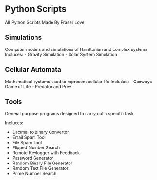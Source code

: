 # Python Scripts
All Python Scripts Made By Fraser Love

  ## Simulations
  Computer models and simulations of Hamltonian and complex systems
  Includes:
    - Gravity Simulation
    - Solar System Simulation
   
  ## Cellular Automata
  Mathematical systems used to represent cellular life
  Includes:
    - Conways Game of Life
    - Predator and Prey
    
  ## Tools
  General purpose programs designed to carry out a specific task
  
  Includes:
  - Decimal to Binary Convertor
  - Email Spam Tool
  - File Spam Tool
  - Flipped Number Search
  - Remote Keylogger with Feedback
  - Password Generator
  - Random Binary File Generator
  - Random Text File Generator
  - Prime Number Search
   
